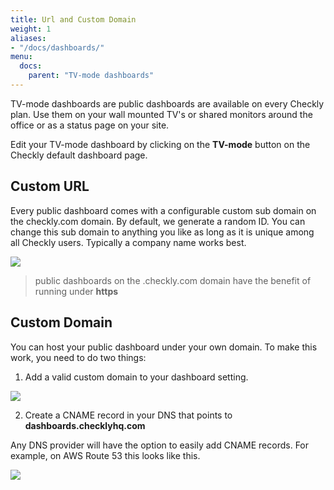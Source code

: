 ```yaml
---
title: Url and Custom Domain
weight: 1
aliases:
- "/docs/dashboards/"
menu:
  docs:
    parent: "TV-mode dashboards"
---
```


TV-mode dashboards are public dashboards are available on every Checkly plan. Use them on your wall mounted TV's or shared
monitors around the office or as a status page on your site.

Edit your TV-mode dashboard by clicking on the **TV-mode** button on the Checkly default dashboard page.

## Custom URL

Every public dashboard comes with a configurable custom sub domain on the checkly.com domain. By default, we generate
a random ID. You can change this sub domain to anything you like as long as it is unique among all Checkly users.
Typically a company name works best.

![](/docs/images/dashboards/custom_url.png)

> public dashboards on the .checkly.com domain have the benefit of running under **https**


## Custom Domain

You can host your public dashboard under your own domain. To make this work, you need to do two things:

1. Add a valid custom domain to your dashboard setting.

![](/docs/images/dashboards/custom_domain.png)

2. Create a CNAME record in your DNS that points to **dashboards.checklyhq.com**

Any DNS provider will have the option to easily add CNAME records. For example, on AWS Route 53 this looks like this.

![](/docs/images/dashboards/aws_cname.png)
